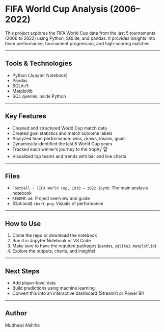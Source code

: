 # FIFA World Cup Analysis (2006–2022)

This project explores the FIFA World Cup data from the last 5 tournaments (2006 to 2022) using Python, SQLite, and pandas. It provides insights into team performance, tournament progression, and high-scoring matches.

---

## Tools & Technologies
- Python (Jupyter Notebook)
- Pandas
- SQLite3
- Matplotlib
- SQL queries inside Python

---

## Key Features

- Cleaned and structured World Cup match data
- Created goal statistics and match outcome labels
- Analyzed team performance: wins, draws, losses, goals
- Dynamically identified the last 5 World Cup years
- Tracked each winner’s journey to the trophy 🏆
- Visualized top teams and trends with bar and line charts

---

## Files

- `Football - FIFA World Cup, 1930 – 2022.ipynb`: The main analysis notebook
- `README.md`: Project overview and guide
- (Optional) `chart.png`: Visuals of performance

---

## How to Use

1. Clone the repo or download the notebook
2. Run it in Jupyter Notebook or VS Code
3. Make sure to have the required packages (`pandas`, `sqlite3`, `matplotlib`)
4. Explore the outputs, charts, and insights!

---

## Next Steps
- Add player-level data
- Build predictions using machine learning
- Convert this into an interactive dashboard (Streamlit or Power BI)

---

## Author
Mudhawi Alshiha
